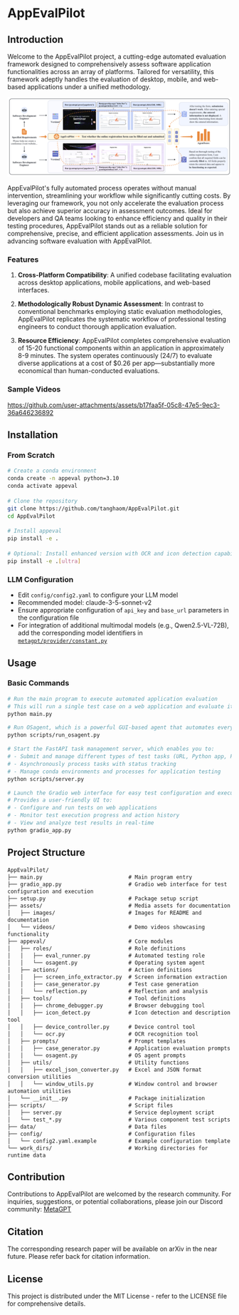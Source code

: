 # AppEvalPilot

## Introduction

Welcome to the AppEvalPilot project, a cutting-edge automated evaluation framework designed to comprehensively assess software application functionalities across an array of platforms. Tailored for versatility, this framework adeptly handles the evaluation of desktop, mobile, and web-based applications under a unified methodology. 

![Evaluation Process Overview](assets/images/workflow.png)

AppEvalPilot's fully automated process operates without manual intervention, streamlining your workflow while significantly cutting costs. By leveraging our framework, you not only accelerate the evaluation process but also achieve superior accuracy in assessment outcomes. Ideal for developers and QA teams looking to enhance efficiency and quality in their testing procedures, AppEvalPilot stands out as a reliable solution for comprehensive, precise, and efficient application assessments. Join us in advancing software evaluation with AppEvalPilot.

### Features

1. **Cross-Platform Compatibility**: A unified codebase facilitating evaluation across desktop applications, mobile applications, and web-based interfaces.
   
2. **Methodologically Robust Dynamic Assessment**: In contrast to conventional benchmarks employing static evaluation methodologies, AppEvalPilot replicates the systematic workflow of professional testing engineers to conduct thorough application evaluation.
   
3. **Resource Efficiency**: AppEvalPilot completes comprehensive evaluation of 15-20 functional components within an application in approximately 8-9 minutes. The system operates continuously (24/7) to evaluate diverse applications at a cost of $0.26 per app—substantially more economical than human-conducted evaluations.

### Sample Videos

https://github.com/user-attachments/assets/b17faa5f-05c8-47e5-9ec3-36a646236892

## Installation

### From Scratch

```bash
# Create a conda environment
conda create -n appeval python=3.10
conda activate appeval

# Clone the repository
git clone https://github.com/tanghaom/AppEvalPilot.git
cd AppEvalPilot

# Install appeval
pip install -e .

# Optional: Install enhanced version with OCR and icon detection capabilities
pip install -e .[ultra]
```

### LLM Configuration

- Edit `config/config2.yaml` to configure your LLM model
- Recommended model: claude-3-5-sonnet-v2
- Ensure appropriate configuration of `api_key` and `base_url` parameters in the configuration file
- For integration of additional multimodal models (e.g., Qwen2.5-VL-72B), add the corresponding model identifiers in [`metagpt/provider/constant.py`](https://github.com/geekan/MetaGPT/blob/79390a28247dbfaf8097d3bcd6e6f23b56e9e444/metagpt/provider/constant.py#L34)

## Usage

### Basic Commands

```bash
# Run the main program to execute automated application evaluation
# This will run a single test case on a web application and evaluate its functionality
python main.py
```

```bash
# Run OSagent, which is a powerful GUI-based agent that automates everyday tasks for you - from ordering food delivery and booking rides to searching information and sending it to your contacts.
python scripts/run_osagent.py
```

```bash
# Start the FastAPI task management server, which enables you to:
# - Submit and manage different types of test tasks (URL, Python app, Python Web app)
# - Asynchronously process tasks with status tracking
# - Manage conda environments and processes for application testing
python scripts/server.py
```

```bash
# Launch the Gradio web interface for easy test configuration and execution
# Provides a user-friendly UI to:
# - Configure and run tests on web applications
# - Monitor test execution progress and action history
# - View and analyze test results in real-time
python gradio_app.py
```

## Project Structure

```
AppEvalPilot/
├── main.py                           # Main program entry
├── gradio_app.py                     # Gradio web interface for test configuration and execution
├── setup.py                          # Package setup script
├── assets/                           # Media assets for documentation
│   ├── images/                       # Images for README and documentation
│   └── videos/                       # Demo videos showcasing functionality
├── appeval/                          # Core modules
│   ├── roles/                        # Role definitions
│   │   ├── eval_runner.py            # Automated testing role
│   │   └── osagent.py                # Operating system agent
│   ├── actions/                      # Action definitions
│   │   ├── screen_info_extractor.py  # Screen information extraction
│   │   ├── case_generator.py         # Test case generation
│   │   └── reflection.py             # Reflection and analysis
│   ├── tools/                        # Tool definitions
│   │   ├── chrome_debugger.py        # Browser debugging tool
│   │   ├── icon_detect.py            # Icon detection and description tool
│   │   ├── device_controller.py      # Device control tool
│   │   └── ocr.py                    # OCR recognition tool
│   ├── prompts/                      # Prompt templates
│   │   ├── case_generator.py         # Application evaluation prompts
│   │   └── osagent.py                # OS agent prompts
│   ├── utils/                        # Utility functions
│   │   ├── excel_json_converter.py   # Excel and JSON format conversion utilities
│   │   └── window_utils.py           # Window control and browser automation utilities
│   └── __init__.py                   # Package initialization
├── scripts/                          # Script files
│   ├── server.py                     # Service deployment script
│   └── test_*.py                     # Various component test scripts
├── data/                             # Data files
├── config/                           # Configuration files
│   └── config2.yaml.example          # Example configuration template
└── work_dirs/                        # Working directories for runtime data
```

## Contribution

Contributions to AppEvalPilot are welcomed by the research community. For inquiries, suggestions, or potential collaborations, please join our Discord community: [MetaGPT](https://discord.gg/ZRHeExS6xv)

## Citation

The corresponding research paper will be available on arXiv in the near future. Please refer back for citation information.

## License

This project is distributed under the MIT License - refer to the LICENSE file for comprehensive details.
